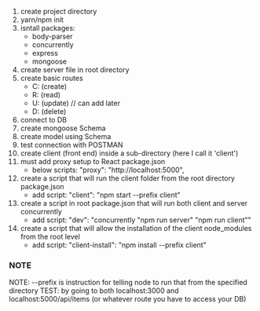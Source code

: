1. create project directory
2. yarn/npm init
3. isntall packages:
      - body-parser
      - concurrently
      - express
      - mongoose
4. create server file in root directory
5. create basic routes
      - C: (create)
      - R: (read)
      - U: (update) // can add later
      - D: (delete)
6. connect to DB
7. create mongoose Schema
8. create model using Schema
9. test connection with POSTMAN
10. create client (front end) inside a sub-directory (here I call it 'client')
11. must add proxy setup to React package.json
       - below scripts: "proxy": "http://localhost:5000",
12. create a script that will run the client folder from the root directory package.json
       - add script: "client": "npm start --prefix client"
13. create a script in root package.json that will run both client and server concurrently
       - add script: "dev": "concurrently \"npm run server\" \"npm run client\""
14. create a script that will allow the installation of the client node_modules from the root level
       - add script: "client-install": "npm install --prefix client"

### NOTE

NOTE: --prefix is instruction for telling node to run that from the specified directory
TEST: by going to both localhost:3000 and localhost:5000/api/items (or whatever route you have to access your DB)
